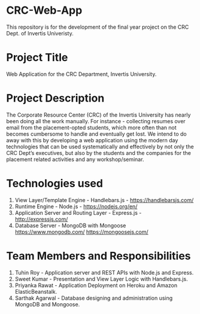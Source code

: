 # CRC-Web-App
This repository is for the development of the final year project on the CRC Dept. of Invertis Univeristy.
 
 # Project Title
Web Application for the CRC Department, Invertis University.
 
 # Project Description 
The Corporate Resource Center (CRC) of the Invertis University has nearly been doing  all the work manually. For instance  - collecting resumes over email from the placement-opted students,  which more often than not becomes cumbersome to handle and eventually get lost. We intend to do away with this by developing a web application using the modern day technologies that can be used systematically and effectively by not only the CRC Dept’s executives, but also by the students and the companies for the placement related activities and any workshop/seminar.
 
 # Technologies used
 1) View Layer/Template Engine - Handlebars.js - https://handlebarsjs.com/
 2) Runtime Engine - Node.js - https://nodejs.org/en/
 3) Application Server and Routing Layer - Express.js - http://expressjs.com/
 4) Database Server - MongoDB with Mongoose https://www.mongodb.com/  https://mongoosejs.com/
 
# Team Members and Responsibilities
  1) Tuhin Roy -             Application server and REST APIs with Node.js and Express.
  2) Sweet Kumar -           Presentation and View Layer Logic with Handlebars.js.
  3) Priyanka Rawat -        Application Deployment on Heroku and Amazon ElasticBeanstalk.
  4) Sarthak Agarwal -       Database designing and administration using MongoDB and Mongoose.
